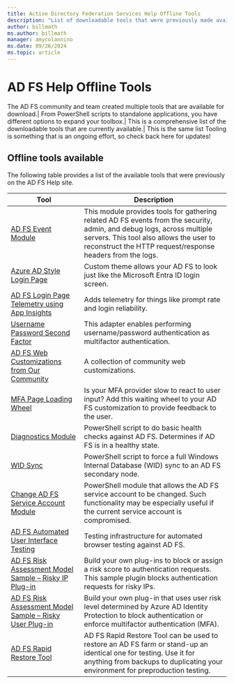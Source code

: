 ```yaml
---
title: Active Directory Federation Services Help Offline Tools
description: "List of downloadable tools that were previously made available through the AD FS Help site"
author: billmath
ms.author: billmath
manager: amycolannino
ms.date: 09/26/2024
ms.topic: article
---
```


# AD FS Help Offline Tools

The AD FS community and team created multiple tools that are available for download.| From PowerShell scripts to standalone applications, you have different options to expand your toolbox.| This is a comprehensive list of the downloadable tools that are currently available.| This is the same list 
Tooling is something that is an ongoing effort, so check back here for updates!


## Offline tools available
The following table provides a list of the available tools that were previously on the AD FS Help site.

|Tool|Description|
|-----|-----|
|[AD FS Event Module](https://github.com/Microsoft/adfsToolbox/tree/master/eventsModule)|This module provides tools for gathering related AD FS events from the security, admin, and debug logs, across multiple servers. This tool also allows the user to reconstruct the HTTP request/response headers from the logs.|
|[Azure AD Style Login Page](https://github.com/Microsoft/adfsWebCustomization/tree/master/pageDetectionTelemetry)|Custom theme allows your AD FS to look just like the Microsoft Entra ID login screen.|
|[AD FS Login Page Telemetry using App Insights](https://github.com/Microsoft/adfsWebCustomization/tree/master/pageDetectionTelemetry)|Adds telemetry for things like prompt rate and login reliability.|
|[Username Password Second Factor](https://github.com/Microsoft/adfsAuthAdapters/tree/master/UsernamePasswordSecondFactor)|This adapter enables performing username/password authentication as multifactor authentication.|
|[AD FS Web Customizations from Our Community](https://github.com/Microsoft/adfsWebCustomization/tree/master/communityCustomizations)|A collection of community web customizations.|
|[MFA Page Loading Wheel](https://github.com/Microsoft/adfsWebCustomization/tree/master/mfaLoadingWheel)|Is your MFA provider slow to react to user input? Add this waiting wheel to your AD FS customization to provide feedback to the user.|
|[Diagnostics Module](https://github.com/Microsoft/adfsToolbox/tree/master/diagnosticsModule)|PowerShell script to do basic health checks against AD FS. Determines if AD FS is in a healthy state.|
|[WID Sync](https://github.com/Microsoft/adfsToolbox/tree/master/widSyncModule)|PowerShell script to force a full Windows Internal Database (WID) sync to an AD FS secondary node.|
|[Change AD FS Service Account Module](https://github.com/Microsoft/adfsToolbox/tree/master/serviceAccountModule)|PowerShell module that allows the AD FS service account to be changed. Such functionality may be especially useful if the current service account is compromised.|
|[AD FS Automated User Interface Testing](https://github.com/Microsoft/adfsUITesting)|Testing infrastructure for automated browser testing against AD FS.|
|[AD FS Risk Assessment Model Sample – Risky IP Plug-in](https://github.com/Microsoft/adfs-sample-RiskAssessmentModel-RiskyIPBlock)|Build your own plug-ins to block or assign a risk score to authentication requests.  This sample plugin blocks authentication requests for risky IPs.|
|[AD FS Risk Assessment Model Sample – Risky User Plug-in](https://github.com/microsoft/adfs-sample-block-user-on-adfs-marked-risky-by-AzureAD-IdentityProtection)|Build your own plug-in that uses user risk level determined by Azure AD Identity Protection to block authentication or enforce multifactor authentication (MFA).|
|[AD FS Rapid Restore Tool](ad-fs-rapid-restore-tool.md)|AD FS Rapid Restore Tool can be used to restore an AD FS farm or stand-up an identical one for testing. Use it for anything from backups to duplicating your environment for preproduction testing.|